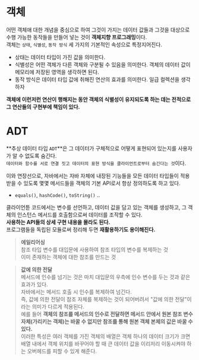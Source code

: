 
# 객체

어떤 객체애 대한 개념을 중심으로 하여 그것이 가지는 데이터 값들과 그것을 대상으로 수행 가능한 동작들을 만들어 넣는 것이 **객체지향 프로그래밍**이다.  
객체는 `상태`, `식별성`, `동작 방식` 세 가지의 기본적인 속성으로 특정지어진다.  
- 상태는 데이터 타입이 가진 값을 의미한다.
- 식별성은 어떤 객체가 다른 객체와 구분될 수 있음을 의미한다. 객체의 데이터 값이 메모리에 저장된 영역을 생각하면 된다.
- 동작 방식은 데이터 타입 값에 취해진 연산의 효과를 의미한다. 일급 컬렉션을 생각하자

**객체에 이런저런 연산이 행해지는 동안 객체의 식별성이 유지되도록 하는 데는 전적으로 그 연산들의 구현부에 책임이 있다.**  

# ADT

**추상 데이터 타입 `ADT`**은 그 데이터가 구체적으로 어떻게 표현되어 있는지를 사용자가 알 수 없도록 숨긴다.  
`데이터와 함수를 서로 연결 짓고 데이터의 표현 방식을 클라이언트로부터 숨긴다는 것`이다.  
  
이와 연장선으로, 자바에서는 자바 자체에 내장된 기능들을 모든 데이터 타입들이 적용받을 수 있도록 몇몇 메서드들을 객체의 기본 API로서 항상 정의하도록 하고 있다.
- `equals()`, `hashCode()`, `toString()` ..
  
클라이언튿 코드에서는 변수를 선언하고, 데이터 값을 담고 있는 객체를 생성하고, 그 객체의 인스턴스 메서드를 호출함으로써 데이터를 조작할 수 있다.  
**사용하는 API들의 상세 구현 내용을 몰라도 된다.**  
프로그램들을 독립된 모듈로써 정리해 두면 **재활용하기도 용이해진다.**  
  

> **에일리어싱**  
> 참조 타입 변수를 대입문에 사용하여 참조 타입의 변수를 복제하는 것  
> 이미 존재하는 객체에 대한 참조를 만드는 것


> **값에 의한 전달**  
> 메서드에 인수를 넘기는 것은 마치 대입문의 우측에 인수 변수를 두는 것과 같은 효과가 있다.  
> 자바에서는 메서드 호출 시 인수를 복제하여 넘긴다.  
> 즉, 값에 의한 전달이 참조 자체를 복제하는 것이 되어버려서 "값에 의한 전달"이라는 의미가 다르게 적용된다.  
> 예를 들어 **객체의 참조를 메서드의 인수로 전달하면 메서드 안에서 원본 참조 변수 자체(가리키는 객체)는 바꿀 수 없지만 참조를 통해 원본 객체 본체의 값은 바꿀 수 있다.**  
> 이러한 특성은 여러 객체를 가진 객체의 배열은 객체 하나의 데이터 크기가 크면 배열 내에서 객체 위치를 바꾸어야 할 때 큰 데이터 값을 이리저리 이동시켜야 하는 오버헤드를 피할 수 있게 해준다.